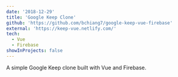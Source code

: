 ```yaml
---
date: '2018-12-29'
title: 'Google Keep Clone'
github: 'https://github.com/bchiang7/google-keep-vue-firebase'
external: 'https://keep-vue.netlify.com/'
tech:
  - Vue
  - Firebase
showInProjects: false
---
```


A simple Google Keep clone built with Vue and Firebase.
